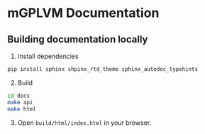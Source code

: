 # mGPLVM Documentation

## Building documentation locally

1. Install dependencies
```sh
pip install sphinx shpinx_rtd_theme sphinx_autodoc_typehints
```

2. Build

```sh
cd docs
make api
make html
```

3. Open `build/html/index.html` in your browser.
